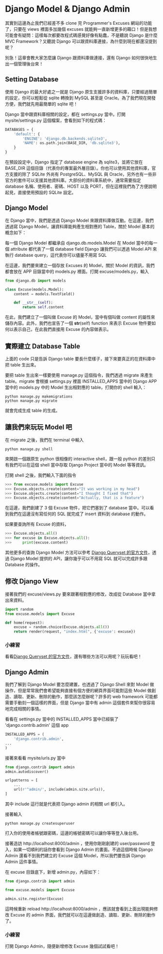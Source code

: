 # Django Model & Django Admin

其實到這邊為止我們已經差不多 clone 完 Programmer's Excuses 網站的功能了，只要在 views 裡面多加幾個 excuses 就能夠一直新增更多的藉口！但是我想可能會有疑問：這樣每次都要改程式碼感覺好像有點蠢，不是聽說 Django 是什麼 MVC Framework？又聽說 Django 可以跟資料庫連接，為什麼到現在都還沒提到呢？

別急！這章會教大家怎麼讓 Django 跟資料庫做連接，還有 Django 如何很快地生出一個管理後台來！

## Setting Database

使用 Django 的最大好處之一就是 Django 原生支援許多的資料庫，只要經過簡單的設定，你可以輕鬆從 sqlite 轉換到 MySQL 甚至是 Oracle。為了我們現在開發方便，我們就先用最簡單的 sqlite 吧！

Django 當中跟資料庫相關的設定，都在 settings.py 當中。打開 mysite/settings.py 這個檔案，會看到如下的程式碼：

```python
DATABASES = {
    'default': {
        'ENGINE': 'django.db.backends.sqlite3',
        'NAME': os.path.join(BASE_DIR, 'db.sqlite3'),
    }
}
```

在預設設定中，Django 指定了 database engine 為 sqlite3，並將它放在 BASE_DIR 這個目錄（代表你的專案最外層目錄）。你也可以使用其他資料庫，官方支援的除了 SQLite 外尚有 PostgreSQL、MySQL 與 Oracle，另外也有一些非官方的套件可以支援其他資料庫。大部份的資料庫系統中，通常需要指定 database 名稱、使用者、密碼、HOST 以及 PORT，但在這裡我們為了方便說明起見，直接使用預設的 SQLite 設定。

## Django Model

在 Django 當中，我們是透過 Django Model 來跟資料庫做互動。在這邊，我們透過寫 Django Model，讓資料庫能夠產生相對應的 Table，關於 Model 基本的概念如下：

每一個 Django Model 都繼承自 django.db.models.Model
在 Model 當中的每一個 attribute 都代表了一個 database field
Django 讓我們可以透過 Model API 來執行 database query，這代表你可以儘量不用寫 SQL

在這邊，我們要來建立一個存放 Excuses 的 Model，關於 Model 的資訊，我們都會放在 APP 目錄當中的 models.py 裡面。打開 excuse/models.py，輸入

```python
from django.db import models

class Excuse(models.Model):
    content = models.TextField()

    def __str__(self):
        return self.content

```

在此，我們建立了一個叫做 Excuse 的 Model，當中有個叫做 content 的屬性來儲存內容。此外，我們也宣告了一個 __str__(self) function 來表示 Excuse 物件要如何以表示自己，在此我們直接用 Excuse 的內容做表示。

## 實際建立 Database Table

上面的 code 只是告訴 Django table 要長什麼樣子，接下來要真正的在資料庫中把 table 生出來。

要把 table 生出來一樣要使用 manage.py 這個指令，我們透過 migrate 來產生 table。migrate 會根據 settings.py 裡面 INSTALLED_APPS 當中的 Django APP 當中的 models.py 中的 Model 生出相對應的 table，打開你的 shell 輸入：

```shell
python manage.py makemigrations
python manage.py migrate
```

就會完成生成 table 的生成。

## 讓我們來玩玩 Model 吧

在 migrate 之後，我們在 terminal 中輸入

```
python manage.py shell
```

來開啟一個跟原生 python 很相像的 interactive shell，跟一般 python 的差別只有我們可以在這個 shell 當中存取 Django Project 當中的 Model 等等資訊。

打開 shell 之後，我們輸入下面的指令

```python
>>> from excuse.models import Excuse
>>> Excuse.objects.create(content="It was working in my head")
>>> Excuse.objects.create(content="I thought I fixed that")
>>> Excuse.objects.create(content="Actually, that is a feature")
```

在這邊，我們創建了 3 個 Excuse 物件，把它們塞到了 database 當中。可以看到我們在這邊沒有寫任何的 SQL 就完成了 insert 資料到 database 的動作。

如果要查詢所有 Excuse 的資料，

```python
>>> Excuse.objects.all()
>>> for excuse in Excuse.objects.all():
>>>     print(excuse.content)
```

其他更多的查詢 Django Model 方法可以參考 [Django Queryset 的官方文件](https://docs.djangoproject.com/en/1.9/ref/models/querysets/)，透過 Django Model 提供的 API，讓你幾乎可以不用寫 SQL 就可以完成許多跟 Database 的操作。

## 修改 Django View

接著我們的 excuse/views.py 要來跟著相對應的修改，改成從 Database 當中拿出來資料。

```python
import random
from excuse.models import Excuse

def home(request):
    excuse = random.choice(Excuse.objects.all())
    return render(request, "index.html", {'excuse': excuse})
```


### 小練習

看看[Django Queryset 的官方文件](https://docs.djangoproject.com/en/1.9/ref/models/querysets/)，還有哪些方法可以用呢？玩玩看吧！

## Django Admin

我們了解到 Django Model 要怎麼建置，也透過了 Django Shell 來對 Model 做操作，但是常常我們會希望能夠直接有個方便的網頁界面可能對這些 Model 做創造、讀取、更新、刪除的動作，那麼該怎麼辦呢？許多的 web framework 可能都需要手動刻一個這樣的界面，但是 Django 當中有 admin 這個套件來幫你很容易地完成相關的事情。

看看在 settings.py 當中的 INSTALLED_APPS 當中已經裝了 'django.contrib.admin' 這個 app

```python
INSTALLED_APPS = (
    'django.contrib.admin',
...
)
```

接著來看看 mysite/urls.py 當中

```python
from django.contrib import admin
admin.autodiscover()

urlpatterns = [
    ...
    url(r'^admin/', include(admin.site.urls)),
]
```

其中 include 這行就是代表把 Django admin 的相關 url 都引入。

接著輸入

    python manage.py createsuperuser

打入你的使用者帳號跟密碼，這邊的帳號密碼可以讓你等等登入後台用。

接著造訪 http://localhost:8000/admin ，使用你剛剛創建的 user/password 登入，如果一切順利的話你會看到 Django Admin 的畫面。不過這個時候 Django Admin 還看不到我們建立的 Excuse 這個 Model，所以我們要告訴 Django Admin 這件事情。

在 excuse 目錄底下，新增 admin.py，內容如下：

```python
from django.contrib import admin

from excuse.models import Excuse

admin.site.register(Excuse)
```

這時候重新 reload http://localhost:8000/admin ，應該就會看到上面出現能夠修改 Excuse 的 admin 界面，我們就可以在這邊做創造、讀取、更新、刪除的動作了。

### 小練習

打開 Django Admin，隨便新增修改 Excuse 幾個試試看吧！
